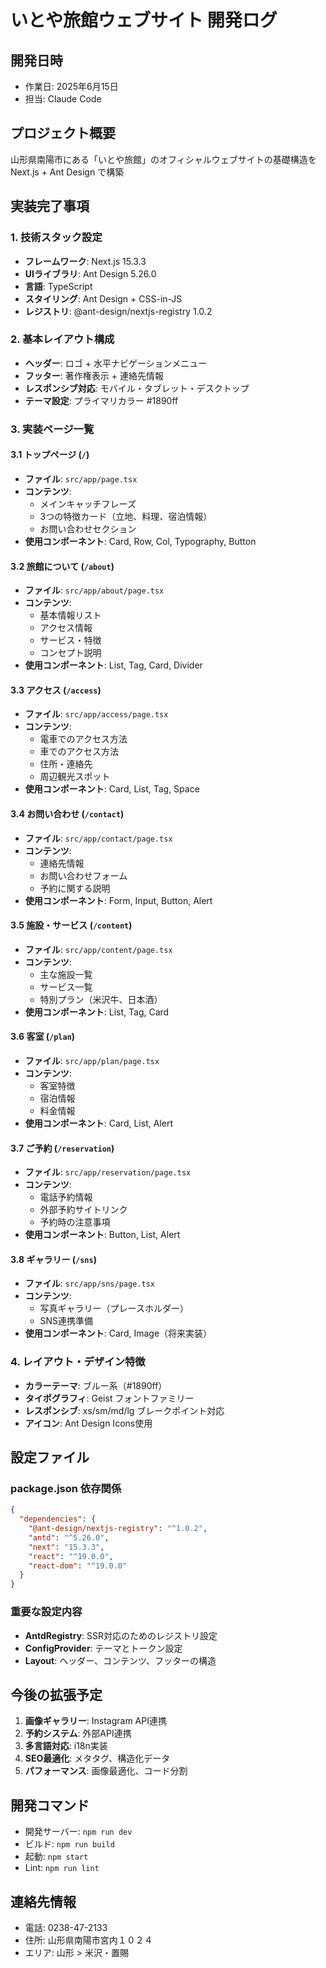 # いとや旅館ウェブサイト 開発ログ

## 開発日時
- 作業日: 2025年6月15日
- 担当: Claude Code

## プロジェクト概要
山形県南陽市にある「いとや旅館」のオフィシャルウェブサイトの基礎構造を Next.js + Ant Design で構築

## 実装完了事項

### 1. 技術スタック設定
- **フレームワーク**: Next.js 15.3.3
- **UIライブラリ**: Ant Design 5.26.0
- **言語**: TypeScript
- **スタイリング**: Ant Design + CSS-in-JS
- **レジストリ**: @ant-design/nextjs-registry 1.0.2

### 2. 基本レイアウト構成
- **ヘッダー**: ロゴ + 水平ナビゲーションメニュー
- **フッター**: 著作権表示 + 連絡先情報
- **レスポンシブ対応**: モバイル・タブレット・デスクトップ
- **テーマ設定**: プライマリカラー #1890ff

### 3. 実装ページ一覧

#### 3.1 トップページ (`/`)
- **ファイル**: `src/app/page.tsx`
- **コンテンツ**: 
  - メインキャッチフレーズ
  - 3つの特徴カード（立地、料理、宿泊情報）
  - お問い合わせセクション
- **使用コンポーネント**: Card, Row, Col, Typography, Button

#### 3.2 旅館について (`/about`)
- **ファイル**: `src/app/about/page.tsx`
- **コンテンツ**:
  - 基本情報リスト
  - アクセス情報
  - サービス・特徴
  - コンセプト説明
- **使用コンポーネント**: List, Tag, Card, Divider

#### 3.3 アクセス (`/access`)
- **ファイル**: `src/app/access/page.tsx`
- **コンテンツ**:
  - 電車でのアクセス方法
  - 車でのアクセス方法
  - 住所・連絡先
  - 周辺観光スポット
- **使用コンポーネント**: Card, List, Tag, Space

#### 3.4 お問い合わせ (`/contact`)
- **ファイル**: `src/app/contact/page.tsx`
- **コンテンツ**:
  - 連絡先情報
  - お問い合わせフォーム
  - 予約に関する説明
- **使用コンポーネント**: Form, Input, Button, Alert

#### 3.5 施設・サービス (`/content`)
- **ファイル**: `src/app/content/page.tsx`
- **コンテンツ**:
  - 主な施設一覧
  - サービス一覧
  - 特別プラン（米沢牛、日本酒）
- **使用コンポーネント**: List, Tag, Card

#### 3.6 客室 (`/plan`)
- **ファイル**: `src/app/plan/page.tsx`
- **コンテンツ**:
  - 客室特徴
  - 宿泊情報
  - 料金情報
- **使用コンポーネント**: Card, List, Alert

#### 3.7 ご予約 (`/reservation`)
- **ファイル**: `src/app/reservation/page.tsx`
- **コンテンツ**:
  - 電話予約情報
  - 外部予約サイトリンク
  - 予約時の注意事項
- **使用コンポーネント**: Button, List, Alert

#### 3.8 ギャラリー (`/sns`)
- **ファイル**: `src/app/sns/page.tsx`
- **コンテンツ**:
  - 写真ギャラリー（プレースホルダー）
  - SNS連携準備
- **使用コンポーネント**: Card, Image（将来実装）

### 4. レイアウト・デザイン特徴
- **カラーテーマ**: ブルー系（#1890ff）
- **タイポグラフィ**: Geist フォントファミリー
- **レスポンシブ**: xs/sm/md/lg ブレークポイント対応
- **アイコン**: Ant Design Icons使用

## 設定ファイル

### package.json 依存関係
```json
{
  "dependencies": {
    "@ant-design/nextjs-registry": "^1.0.2",
    "antd": "^5.26.0",
    "next": "15.3.3",
    "react": "^19.0.0",
    "react-dom": "^19.0.0"
  }
}
```

### 重要な設定内容
- **AntdRegistry**: SSR対応のためのレジストリ設定
- **ConfigProvider**: テーマとトークン設定
- **Layout**: ヘッダー、コンテンツ、フッターの構造

## 今後の拡張予定
1. **画像ギャラリー**: Instagram API連携
2. **予約システム**: 外部API連携
3. **多言語対応**: i18n実装
4. **SEO最適化**: メタタグ、構造化データ
5. **パフォーマンス**: 画像最適化、コード分割

## 開発コマンド
- 開発サーバー: `npm run dev`
- ビルド: `npm run build`
- 起動: `npm start`
- Lint: `npm run lint`

## 連絡先情報
- 電話: 0238-47-2133
- 住所: 山形県南陽市宮内１０２４
- エリア: 山形 > 米沢・置賜